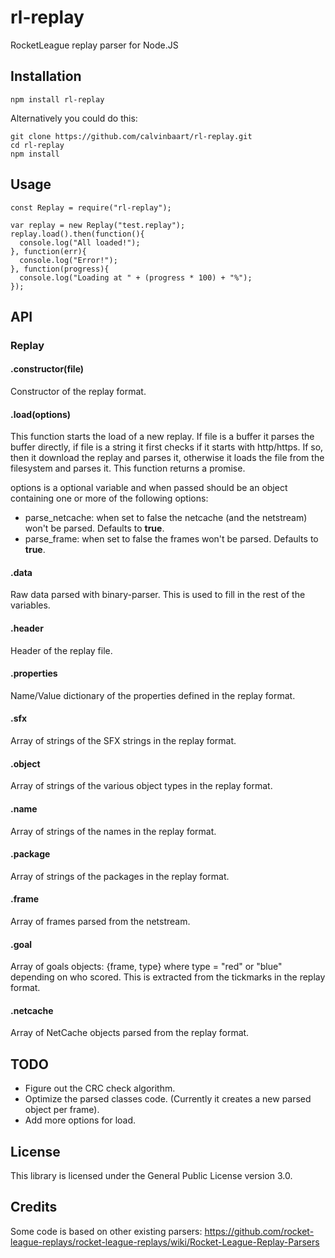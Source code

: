 # rl-replay
RocketLeague replay parser for Node.JS

## Installation
```
npm install rl-replay
```

Alternatively you could do this:
```
git clone https://github.com/calvinbaart/rl-replay.git
cd rl-replay
npm install
```

## Usage
```
const Replay = require("rl-replay");

var replay = new Replay("test.replay");
replay.load().then(function(){
  console.log("All loaded!");
}, function(err){
  console.log("Error!");
}, function(progress){
  console.log("Loading at " + (progress * 100) + "%");
});
```

## API
### Replay
  
#### .constructor(file)
Constructor of the replay format.
    
#### .load(options)
This function starts the load of a new replay. If file is a buffer it parses the buffer directly, if file
is a string it first checks if it starts with http/https. If so, then it download the replay and parses it, otherwise
it loads the file from the filesystem and parses it. This function returns a promise.

options is a optional variable and when passed should be an object containing one or more of the following options:
- parse_netcache: when set to false the netcache (and the netstream) won't be parsed. Defaults to **true**.
- parse_frame: when set to false the frames won't be parsed. Defaults to **true**.
    
#### .data
Raw data parsed with binary-parser. This is used to fill in the rest of the variables.

#### .header
Header of the replay file.

#### .properties
Name/Value dictionary of the properties defined in the replay format.
    
#### .sfx
Array of strings of the SFX strings in the replay format.
    
#### .object
Array of strings of the various object types in the replay format.
    
#### .name
Array of strings of the names in the replay format.
    
#### .package
Array of strings of the packages in the replay format.
    
#### .frame
Array of frames parsed from the netstream.
    
#### .goal
Array of goals objects: {frame, type} where type = "red" or "blue" depending on who scored. This is
extracted from the tickmarks in the replay format.
    
#### .netcache
Array of NetCache objects parsed from the replay format.

## TODO
- Figure out the CRC check algorithm.
- Optimize the parsed classes code. (Currently it creates a new parsed object per frame).
- Add more options for load.

## License
This library is licensed under the General Public License version 3.0.

## Credits
Some code is based on other existing parsers: https://github.com/rocket-league-replays/rocket-league-replays/wiki/Rocket-League-Replay-Parsers
